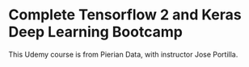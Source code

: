 # Complete Tensorflow 2 and Keras Deep Learning Bootcamp

This Udemy course is from Pierian Data, with instructor Jose Portilla.
